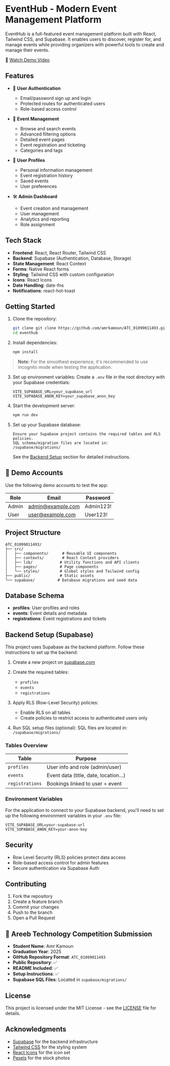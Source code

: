 # EventHub - Modern Event Management Platform

EventHub is a full-featured event management platform built with React, Tailwind CSS, and Supabase. It enables users to discover, register for, and manage events while providing organizers with powerful tools to create and manage their events.

🎥 [Watch Demo Video](https://drive.google.com/file/d/1DyZXsMKkv_15FctrKz7IUm6BS2ASbNMJ/view?usp=sharing)

## Features

- 🔐 **User Authentication**
  - Email/password sign up and login
  - Protected routes for authenticated users
  - Role-based access control

- 📅 **Event Management**
  - Browse and search events
  - Advanced filtering options
  - Detailed event pages
  - Event registration and ticketing
  - Categories and tags

- 👤 **User Profiles**
  - Personal information management
  - Event registration history
  - Saved events
  - User preferences

- 🛠 **Admin Dashboard**
  - Event creation and management
  - User management
  - Analytics and reporting
  - Role assignment

## Tech Stack

- **Frontend**: React, React Router, Tailwind CSS
- **Backend**: Supabase (Authentication, Database, Storage)
- **State Management**: React Context
- **Forms**: Native React forms
- **Styling**: Tailwind CSS with custom configuration
- **Icons**: React Icons
- **Date Handling**: date-fns
- **Notifications**: react-hot-toast

## Getting Started

1. Clone the repository:
   ```bash
   git clone git clone https://github.com/amrkamoun/ATC_01099011493.git
   cd eventhub
   ```

2. Install dependencies:
   ```bash
   npm install
   ```

> **Note**: For the smoothest experience, it's recommended to use incognito mode when testing the application.

3. Set up environment variables:
   Create a `.env` file in the root directory with your Supabase credentials:
   ```
   VITE_SUPABASE_URL=your_supabase_url
   VITE_SUPABASE_ANON_KEY=your_supabase_anon_key
   ```

4. Start the development server:
   ```bash
   npm run dev
   ```

5. Set up your Supabase database:
   ```
   Ensure your Supabase project contains the required tables and RLS policies.
   SQL schema/migration files are located in:
   /supabase/migrations/
   ```
   See the [Backend Setup](#backend-setup-supabase) section for detailed instructions.

## 🔐 Demo Accounts

Use the following demo accounts to test the app:

| Role  | Email              | Password  |
|-------|-------------------|-----------|
| Admin | admin@example.com | Admin123! |
| User  | user@example.com  | User123!  |

## Project Structure

```
ATC_01099011493/
├── src/
│   ├── components/      # Reusable UI components
│   ├── contexts/        # React Context providers
│   ├── lib/            # Utility functions and API clients
│   ├── pages/          # Page components
│   └── styles/         # Global styles and Tailwind config
├── public/             # Static assets
└── supabase/          # Database migrations and seed data
```

## Database Schema

- **profiles**: User profiles and roles
- **events**: Event details and metadata
- **registrations**: Event registrations and tickets

## Backend Setup (Supabase)

This project uses Supabase as the backend platform. Follow these instructions to set up the backend:

1. Create a new project on [supabase.com](https://supabase.com/)
2. Create the required tables:
   - `profiles`
   - `events`
   - `registrations`

3. Apply RLS (Row-Level Security) policies:
   - Enable RLS on all tables
   - Create policies to restrict access to authenticated users only

4. Run SQL setup files (optional):
   SQL files are located in:
   `/supabase/migrations/`

### Tables Overview

| Table        | Purpose                              |
|--------------|---------------------------------------|
| `profiles`   | User info and role (admin/user)       |
| `events`     | Event data (title, date, location…)   |
| `registrations` | Bookings linked to user + event     |

### Environment Variables

For the application to connect to your Supabase backend, you'll need to set up the following environment variables in your `.env` file:

```
VITE_SUPABASE_URL=your-supabase-url
VITE_SUPABASE_ANON_KEY=your-anon-key
```

## Security

- Row Level Security (RLS) policies protect data access
- Role-based access control for admin features
- Secure authentication via Supabase Auth

## Contributing

1. Fork the repository
2. Create a feature branch
3. Commit your changes
4. Push to the branch
5. Open a Pull Request

## 📝 Areeb Technology Competition Submission

- **Student Name**: Amr Kamoun
- **Graduation Year**: 2025
- **GitHub Repository Format**: `ATC_01099011493`
- **Public Repository**: ✅
- **README Included**: ✅
- **Setup Instructions**: ✅
- **Supabase SQL Files**: Located in `supabase/migrations/`

## License

This project is licensed under the MIT License - see the [LICENSE](LICENSE) file for details.

## Acknowledgments

- [Supabase](https://supabase.com/) for the backend infrastructure
- [Tailwind CSS](https://tailwindcss.com/) for the styling system
- [React Icons](https://react-icons.github.io/react-icons/) for the icon set
- [Pexels](https://www.pexels.com/) for the stock photos



